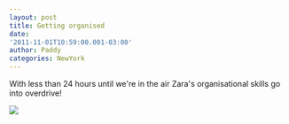 ```yaml
--- 
layout: post 
title: Getting organised 
date:
'2011-11-01T10:59:00.001-03:00' 
author: Paddy 
categories: NewYork
---
```


With less than 24 hours until we're in the air Zara's organisational
skills go into overdrive!


![](https://lh6.ggpht.com/-9LKqcQkjFnI/TrBduYqg8JI/AAAAAAAACPE/_uNDcZxlVSY/photo-1.png)

